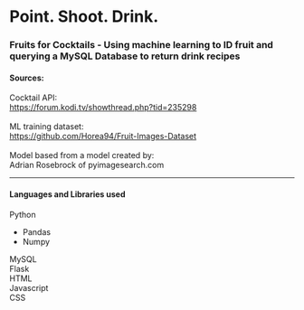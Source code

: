 # Point. Shoot. Drink.
### Fruits for Cocktails - Using machine learning to ID fruit and querying a MySQL Database to return drink recipes 
#### Sources:

Cocktail API:<br>
  https://forum.kodi.tv/showthread.php?tid=235298<br><br>
ML training dataset:<br>
  https://github.com/Horea94/Fruit-Images-Dataset
<br><br>
Model based from a model created by:<br>
Adrian Rosebrock of pyimagesearch.com

***

#### Languages and Libraries used
Python
* Pandas
* Numpy 

 MySQL <br/>
 Flask <br/>
 HTML <br/>
 Javascript <br/>
 CSS <br/>


